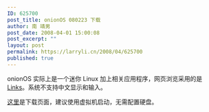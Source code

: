 ```yaml
---
ID: 625700
post_title: onionOS 080223 下载
author: 南 靖男
post_date: 2008-04-01 15:00:08
post_excerpt: ""
layout: post
permalink: https://larryli.cn/2008/04/625700
published: true
---
```

onionOS 实际上是一个迷你 Linux 加上相关应用程序，网页浏览采用的是 <a href="http://links.sourceforge.net/" title="Links. The WWW Text Browser">Links</a>。系统不支持中文显示和输入。

<a href="http://www.fs2you.com/zh-cn/files/3ddbefab-ffb7-11dc-b6ed-00142218fc6e/" title="onionOS-080223.iso">这里</a>是下载页面，建议使用虚拟机启动，无需配置硬盘。